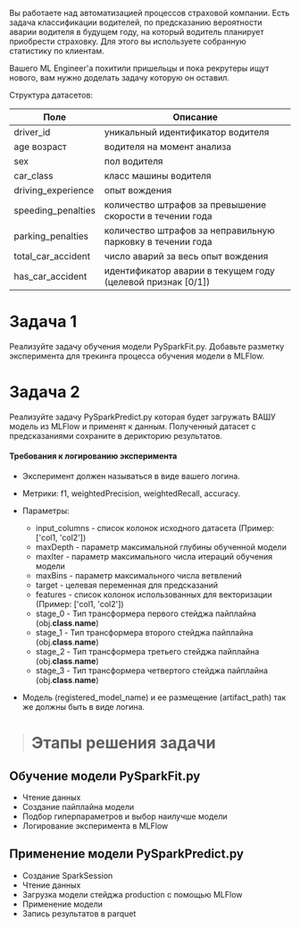 Вы работаете над автоматизацией процессов страховой компании. Есть задача классификации водителей, по предсказанию вероятности аварии водителя в будущем году, на который водитель планирует приобрести страховку. Для этого вы используете собранную статистику по клиентам.

Вашего ML Engineer'a похитили пришельцы  и пока рекрутеры ищут нового, вам нужно доделать задачу которую он оставил. 

Структура датасетов:

Поле               |    Описание
-------------------|-----------------
driver_id          |	уникальный идентификатор водителя
age	возраст        |    водителя на момент анализа
sex                |	пол водителя
car_class          |	класс машины водителя
driving_experience |	опыт вождения
speeding_penalties |	количество штрафов за превышение скорости в течении года
parking_penalties  |	количество штрафов за неправильную парковку в течении года
total_car_accident |	число аварий за весь опыт вождения
has_car_accident   |	идентификатор аварии в текущем году (целевой признак [0/1])

# Задача 1
Реализуйте задачу обучения модели PySparkFit.py. Добавьте разметку эксперимента для трекинга процесса обучения модели в MLFlow.

# Задача 2
Реализуйте задачу PySparkPredict.py которая будет загружать ВАШУ модель из MLFlow и применят к данным. Полученный датасет с предсказаниями сохраните в дерикторию результатов.

#### Требования к логированию эксперимента

- Эксперимент должен называться в виде вашего логина.
- Метрики: f1, weightedPrecision, weightedRecall, accuracy.
- Параметры: 

    - input_columns - список колонок исходного датасета (Пример: ['col1, 'col2'])
    - maxDepth - параметр максимальной глубины обученной модели
    - maxIter - параметр максимального числа итераций обучения модели
    - maxBins - параметр максимального числа ветвлений
    - target - целевая переменная для предсказаний
    - features - список колонок использованных для векторизации (Пример: ['col1, 'col2'])
    - stage_0 - Тип трансформера первого стейджа пайплайна (obj.__class__.__name__)
    - stage_1 - Тип трансформера второго стейджа пайплайна (obj.__class__.__name__)
    - stage_2 - Тип трансформера третьего стейджа пайплайна (obj.__class__.__name__)
    - stage_3 - Тип трансформера четвертого стейджа пайплайна (obj.__class__.__name__)

- Модель (registered_model_name) и ее размещение (artifact_path) так же должны быть в виде логина.

> # Этапы решения задачи

## Обучение модели PySparkFit.py
- Чтение данных
- Создание пайплайна модели
- Подбор гиперпараметров и выбор наилучше модели
- Логирование эксперимента в MLFlow

## Применение модели PySparkPredict.py
- Создание SparkSession
- Чтение данных
- Загрузка модели стейджа production с помощью MLFlow
- Применение модели
- Запись результатов в parquet
